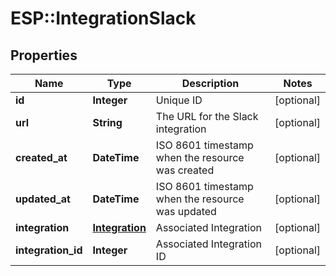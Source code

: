 # ESP::IntegrationSlack

## Properties
Name | Type | Description | Notes
------------ | ------------- | ------------- | -------------
**id** | **Integer** | Unique ID | [optional] 
**url** | **String** | The URL for the Slack integration | [optional] 
**created_at** | **DateTime** | ISO 8601 timestamp when the resource was created | [optional] 
**updated_at** | **DateTime** | ISO 8601 timestamp when the resource was updated | [optional] 
**integration** | [**Integration**](Integration.md) | Associated Integration | [optional] 
**integration_id** | **Integer** | Associated Integration ID | [optional] 


